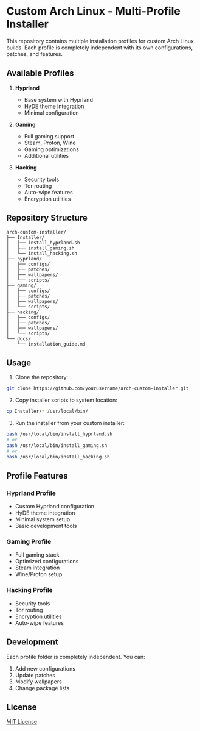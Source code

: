 # Custom Arch Linux - Multi-Profile Installer

This repository contains multiple installation profiles for custom Arch Linux builds. Each profile is completely independent with its own configurations, patches, and features.

## Available Profiles

1. **Hyprland**
   - Base system with Hyprland
   - HyDE theme integration
   - Minimal configuration

2. **Gaming**
   - Full gaming support
   - Steam, Proton, Wine
   - Gaming optimizations
   - Additional utilities

3. **Hacking**
   - Security tools
   - Tor routing
   - Auto-wipe features
   - Encryption utilities

## Repository Structure

```
arch-custom-installer/
├── Installer/
│   ├── install_hyprland.sh
│   ├── install_gaming.sh
│   └── install_hacking.sh
├── hyprland/
│   ├── configs/
│   ├── patches/
│   ├── wallpapers/
│   └── scripts/
├── gaming/
│   ├── configs/
│   ├── patches/
│   ├── wallpapers/
│   └── scripts/
├── hacking/
│   ├── configs/
│   ├── patches/
│   ├── wallpapers/
│   └── scripts/
└── docs/
    └── installation_guide.md
```

## Usage

1. Clone the repository:
```bash
git clone https://github.com/yourusername/arch-custom-installer.git
```

2. Copy installer scripts to system location:
```bash
cp Installer/* /usr/local/bin/
```

3. Run the installer from your custom installer:
```bash
bash /usr/local/bin/install_hyprland.sh
# or
bash /usr/local/bin/install_gaming.sh
# or
bash /usr/local/bin/install_hacking.sh
```

## Profile Features

### Hyprland Profile
- Custom Hyprland configuration
- HyDE theme integration
- Minimal system setup
- Basic development tools

### Gaming Profile
- Full gaming stack
- Optimized configurations
- Steam integration
- Wine/Proton setup

### Hacking Profile
- Security tools
- Tor routing
- Encryption utilities
- Auto-wipe features

## Development

Each profile folder is completely independent. You can:
1. Add new configurations
2. Update patches
3. Modify wallpapers
4. Change package lists

## License

[MIT License](LICENSE)
